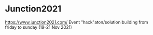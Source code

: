 # Junction2021
https://www.junction2021.com/
Event "hack"aton/solution building from friday to sunday (19-21 Nov 2021)
